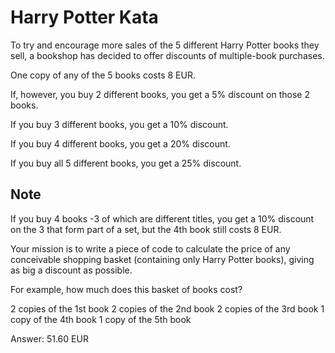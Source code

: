 # Harry Potter Kata #

To try and encourage more sales of the 5 different Harry Potter books they sell, a bookshop has decided to offer discounts of multiple-book purchases.

One copy of any of the 5 books costs 8 EUR.

If, however, you buy 2 different books, you get a 5% discount on those 2 books.

If you buy 3 different books, you get a 10% discount.

If you buy 4 different books, you get a 20% discount.

If you buy all 5 different books, you get a 25% discount.

## Note ##

If you buy 4 books -3 of which are different titles, you get a 10% discount on the 3 that form part of a set, but the 4th book still costs 8 EUR.

Your mission is to write a piece of code to calculate the price of any conceivable shopping basket (containing only Harry Potter books), giving as big a discount as possible.

For example, how much does this basket of books cost?

2 copies of the 1st book
2 copies of the 2nd book
2 copies of the 3rd book
1 copy of the 4th book
1 copy of the 5th book

Answer: 51.60 EUR
